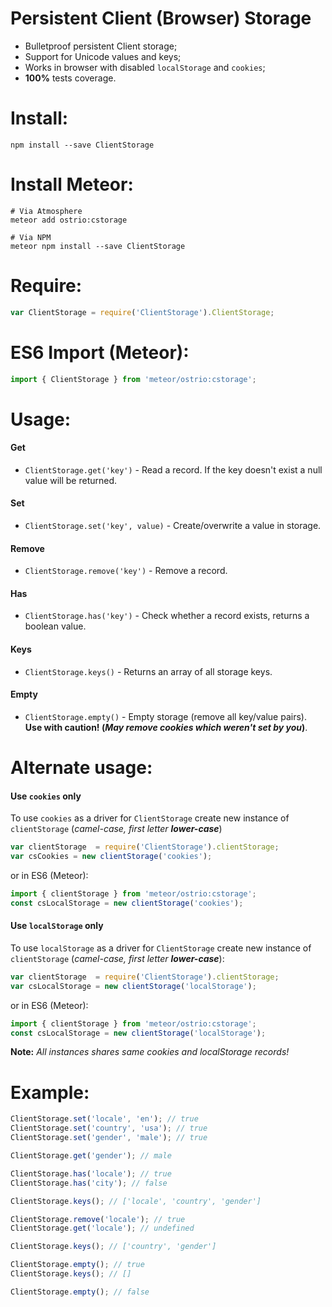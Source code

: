Persistent Client (Browser) Storage
========

 - Bulletproof persistent Client storage;
 - Support for Unicode values and keys;
 - Works in browser with disabled `localStorage` and `cookies`;
 - __100%__ tests coverage.

Install:
========
```shell
npm install --save ClientStorage
```

Install Meteor:
========
```shell
# Via Atmosphere
meteor add ostrio:cstorage
```

```shell
# Via NPM
meteor npm install --save ClientStorage
```

Require:
========
```jsx
var ClientStorage = require('ClientStorage').ClientStorage;
```

ES6 Import (Meteor):
========
```jsx
import { ClientStorage } from 'meteor/ostrio:cstorage';
```

Usage:
========
#### Get
 - `ClientStorage.get('key')` - Read a record. If the key doesn't exist a null value will be returned.

#### Set
 - `ClientStorage.set('key', value)` - Create/overwrite a value in storage.

#### Remove
 - `ClientStorage.remove('key')` - Remove a record.

#### Has
 - `ClientStorage.has('key')` - Check whether a record exists, returns a boolean value.

#### Keys
 - `ClientStorage.keys()` - Returns an array of all storage keys.

#### Empty
 - `ClientStorage.empty()` - Empty storage (remove all key/value pairs). __Use with caution! (*May remove cookies which weren't set by you*)__.

Alternate usage:
========
#### Use `cookies` only
To use `cookies` as a driver for `ClientStorage` create new instance of `clientStorage` (*camel-case, first letter __lower-case__*)
```js
var clientStorage  = require('ClientStorage').clientStorage;
var csCookies = new clientStorage('cookies');
```

or in ES6 (Meteor):
```jsx
import { clientStorage } from 'meteor/ostrio:cstorage';
const csLocalStorage = new clientStorage('cookies');
```

#### Use `localStorage` only
To use `localStorage` as a driver for `ClientStorage` create new instance of `clientStorage` (*camel-case, first letter __lower-case__*):
```js
var clientStorage  = require('ClientStorage').clientStorage;
var csLocalStorage = new clientStorage('localStorage');
```

or in ES6 (Meteor):
```jsx
import { clientStorage } from 'meteor/ostrio:cstorage';
const csLocalStorage = new clientStorage('localStorage');
```

__Note:__ *All instances shares same cookies and localStorage records!*

Example:
=========
```javascript
ClientStorage.set('locale', 'en'); // true
ClientStorage.set('country', 'usa'); // true
ClientStorage.set('gender', 'male'); // true

ClientStorage.get('gender'); // male

ClientStorage.has('locale'); // true
ClientStorage.has('city'); // false

ClientStorage.keys(); // ['locale', 'country', 'gender']

ClientStorage.remove('locale'); // true
ClientStorage.get('locale'); // undefined

ClientStorage.keys(); // ['country', 'gender']

ClientStorage.empty(); // true
ClientStorage.keys(); // []

ClientStorage.empty(); // false
```
